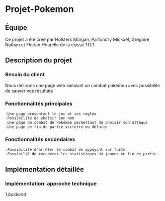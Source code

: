 # Projet-Pokemon
## Équipe
Ce projet  a été créé par Holsters Morgan, Parfondry Mickaël, Grégoire Nathan et Florian Hourelle de la classe 1TL1
## Description du projet
### Besoin du client 
Nous désirons une page web simulant un combat pokémon avec possibilité de sauver vos résultats
### Fonctionnalités principales
```
.Une page présentant le jeu et ses règles
.Possibilité de choisir son nom 
.Une page de combat de Pokémon permettant de choisir son attaque
.Une page de fin de partie victoire ou défaite
```
### Fonctionnalités secondaires
```
.Possibilité d'arrêter le combat en appuyant sur fuite
.Possibilié de récupérer les statistiques du joueur en fin de partie 
```
## Implémentation détaillée
### Implémentation: approche technique
1.*backend*



